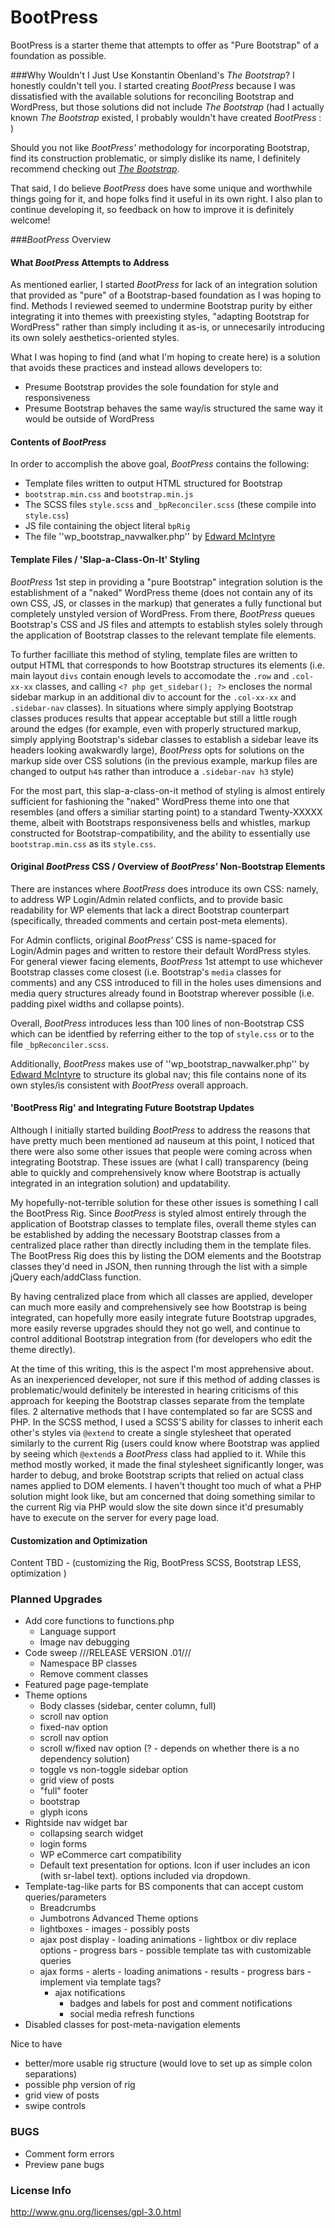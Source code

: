 BootPress
=========

BootPress is a starter theme that attempts to offer as "Pure Bootstrap" of a foundation as possible.


###Why Wouldn't I Just Use Konstantin Obenland's _The Bootstrap_?
I honestly couldn't tell you. I started creating _BootPress_ because I was dissatisfied with the available solutions for reconciling Bootstrap and WordPress, but those solutions did not include _The Bootstrap_ (had I actually known _The Bootstrap_ existed, I probably wouldn't have created _BootPress_ : )

Should you not like _BootPress'_ methodology for incorporating Bootstrap, find its construction problematic, or simply dislike its name, I definitely recommend checking out [_The Bootstrap_](http://en.wp.obenland.it/the-bootstrap/ "The Bootstrap").

That said, I do believe _BootPress_ does have some unique and worthwhile things going for it, and hope folks find it useful in its own right. I also plan to continue developing it, so feedback on how to improve it is definitely welcome!


###_BootPress_ Overview
#### What _BootPress_ Attempts to Address #####
As mentioned earlier, I started _BootPress_ for lack of an integration solution that provided as "pure" of a Bootstrap-based foundation as I was hoping to find.  Methods I reviewed seemed to undermine Bootstrap purity by either integrating it into themes with preexisting styles, "adapting Bootstrap for WordPress" rather than simply including it as-is, or unnecesarily introducing its own solely aesthetics-oriented styles.

What I was hoping to find (and what I'm hoping to create here) is a solution that avoids these practices and instead allows developers to:
- Presume Bootstrap provides the sole foundation for style and responsiveness
- Presume Bootstrap behaves the same way/is structured the same way it would be outside of WordPress


#### Contents of _BootPress_ ####
In order to accomplish the above goal, _BootPress_ contains the following:
- Template files written to output HTML structured for Bootstrap
- ``bootstrap.min.css`` and ``bootstrap.min.js``
- The SCSS files ``style.scss`` and ``_bpReconciler.scss`` (these compile into ``style.css``)
- JS file containing the object literal ``bpRig``
- The file ''wp_bootstrap_navwalker.php'' by [Edward McIntyre](https://github.com/twittem/wp-bootstrap-navwalker)


#### Template Files / 'Slap-a-Class-On-It' Styling ####
_BootPress_ 1st step in providing a "pure Bootstrap" integration solution is the establishment of a "naked" WordPress theme (does not contain any of its own CSS, JS, or classes in the markup) that  generates a fully functional but completely unstyled version of WordPress. From there, _BootPress_ queues Bootstrap's CSS and JS files and attempts to establish styles solely through the application of Bootstrap classes to the relevant template file elements.

To further facilliate this method of styling, template files are written to output HTML that corresponds to how Bootstrap structures its elements (i.e. main layout ``divs`` contain enough levels to accomodate the ``.row`` and ``.col-xx-xx`` classes, and calling ``<? php get_sidebar(); ?>`` encloses the normal sidebar markup in an additional div to account for the ``.col-xx-xx`` and ``.sidebar-nav`` classes).  In situations where simply applying Bootstrap classes produces results that appear acceptable but still a little rough around the edges (for example, even with properly structured markup, simply applying Bootstrap's sidebar classes to establish a sidebar leave its headers looking awakwardly large), _BootPress_ opts for solutions on the markup side over CSS solutions (in the previous example, markup files are changed to output ``h4``s rather than introduce a ``.sidebar-nav h3`` style)

For the most part, this slap-a-class-on-it method of styling is almost entirely sufficient for fashioning the "naked" WordPress theme into one that resembles (and offers a similiar starting point) to a standard Twenty-XXXXX theme, albeit with Bootstraps responsiveness bells and whistles, markup constructed for Bootstrap-compatibility, and the ability to essentially use ``bootstrap.min.css`` as its ``style.css``.


#### Original _BootPress_ CSS / Overview of _BootPress'_ Non-Bootstrap Elements ####
There are instances where _BootPress_ does introduce its own CSS: namely, to address WP Login/Admin related conflicts, and to provide basic readability for WP elements that lack a direct Bootstrap counterpart (specifically, threaded comments and certain post-meta elements).

For Admin conflicts, original _BootPress'_ CSS is name-spaced for Login/Admin pages and written to restore their default WordPress styles. For general viewer facing elements, _BootPress_ 1st attempt to use whichever Bootstrap classes come closest (i.e. Bootstrap's ``media`` classes for comments) and any CSS introduced to fill in the holes uses dimensions and media query structures already found in Bootstrap wherever possible (i.e. padding pixel widths and collapse points). 

Overall, _BootPress_ introduces less than 100 lines of non-Bootstrap CSS which can be identfied by referring either to the top of ``style.css`` or to the file ``_bpReconciler.scss``.

Additionally, _BootPress_ makes use of ''wp_bootstrap_navwalker.php'' by [Edward McIntyre](https://github.com/twittem/wp-bootstrap-navwalker) to structure its global nav; this file contains none of its own styles/is consistent with _BootPress_ overall approach.


#### 'BootPress Rig' and Integrating Future Bootstrap Updates ####
Although I initially started building _BootPress_ to address the reasons that have pretty much been mentioned ad nauseum at this point, I noticed that there were also some other issues that people were coming across when integrating Bootstrap. These issues are (what I call) transparency (being able to quickly and comprehensively know where Bootstrap is actually integrated in an integration solution) and updatability.

My hopefully-not-terrible solution for these other issues is something I call the BootPress Rig. Since _BootPress_ is styled almost entirely through the application of Bootstrap classes to template files, overall theme styles can be established by adding the necessary Bootstrap classes from a centralized place rather than directly including them in the template files. The BootPress Rig does this by listing the DOM elements and the Bootstrap classes they'd need in JSON, then running through the list with a simple jQuery each/addClass function.

By having centralized place from which all classes are applied, developer can much more easily and comprehensively see how Bootstrap is being integrated, can hopefully more easily integrate future Bootstrap upgrades, more easily reverse upgrades should they not go well, and continue to control additional Bootstrap integration from (for developers who edit the theme directly).

At the time of this writing, this is the aspect I'm most apprehensive about. As an inexperienced developer, not sure if this method of adding classes is problematic/would definitely be interested in hearing criticisms of this approach for keeping the Bootstrap classes separate from the template files.  2 alternative methods that I have contemplated so far are SCSS and PHP. In the SCSS method, I used a SCSS'S ability for classes to inherit each other's styles via ``@extend`` to create a single stylesheet that operated similarly to the current Rig (users could know where Bootstrap was applied by seeing which ``@extend``s a _BootPress_ class had applied to it. While this method mostly worked, it made the final stylesheet significantly longer, was harder to debug, and broke Bootstrap scripts that relied on actual class names applied to DOM elements. I haven't thought too much of what a PHP solution might look like, but am concerned that doing something similar to the current Rig via PHP would slow the site down since it'd presumably have to execute on the server for every page load.




#### Customization and Optimization ####
Content TBD - (customizing the Rig, BootPress SCSS, Bootstrap LESS, optimization )


### Planned Upgrades

- Add core functions to functions.php
   - Language support
   - Image nav debugging
- Code sweep ///RELEASE VERSION .01///
   - Namespace BP classes
   - Remove comment classes
- Featured page page-template
- Theme options
   - Body classes (sidebar, center column, full)
   - scroll nav option
   - fixed-nav option
   - scroll nav option
   - scroll w/fixed nav option (? - depends on whether there is a no dependency solution)
   - toggle vs non-toggle sidebar option
   - grid view of posts
   - "full" footer
   - bootstrap
   - glyph icons
- Rightside nav widget bar
   - collapsing search widget
   - login forms
   - WP eCommerce cart compatibility
   - Default text presentation for options. Icon if user includes an icon (with sr-label text). options included via dropdown.
- Template-tag-like parts for BS components that can accept custom queries/parameters
   - Breadcrumbs
   - Jumbotrons
Advanced Theme options
   - lightboxes
         - images
         - possibly posts
   - ajax post display
         - loading animations
         - lightbox or div replace options
         - progress bars
         - possible template tas with customizable queries
   - ajax forms
         - alerts
         - loading animations
         - results
         - progress bars
         - implement via template tags?
      - ajax notifications
          - badges and labels for post and comment notifications
          - social media refresh functions
- Disabled classes for post-meta-navigation elements


Nice to have
- better/more usable rig structure (would love to set up as simple colon separations)
- possible php version of rig
- grid view of posts
- swipe controls


### BUGS
- Comment form errors
- Preview pane bugs 


### License Info
http://www.gnu.org/licenses/gpl-3.0.html